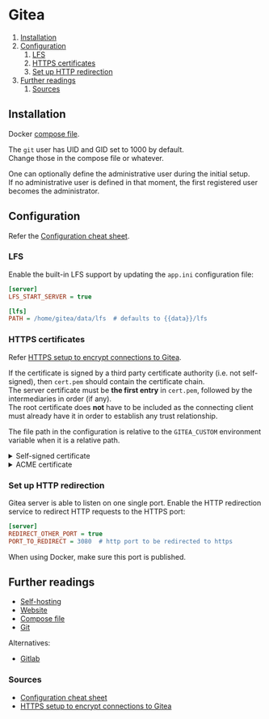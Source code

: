 # Gitea

1. [Installation](#installation)
1. [Configuration](#configuration)
   1. [LFS](#lfs)
   1. [HTTPS certificates](#https-certificates)
   1. [Set up HTTP redirection](#set-up-http-redirection)
1. [Further readings](#further-readings)
   1. [Sources](#sources)

## Installation

Docker [compose file].

The `git` user has UID and GID set to 1000 by default.<br/>
Change those in the compose file or whatever.

One can optionally define the administrative user during the initial setup.<br/>
If no administrative user is defined in that moment, the first registered user becomes the administrator.

## Configuration

Refer the [Configuration cheat sheet].

### LFS

Enable the built-in LFS support by updating the `app.ini` configuration file:

```ini
[server]
LFS_START_SERVER = true

[lfs]
PATH = /home/gitea/data/lfs  # defaults to {{data}}/lfs
```

### HTTPS certificates

Refer [HTTPS setup to encrypt connections to Gitea].

If the certificate is signed by a third party certificate authority (i.e. not self-signed), then `cert.pem` should
contain the certificate chain.<br/>
The server certificate must be **the first entry** in `cert.pem`, followed by the intermediaries in order (if any).<br/>
The root certificate does **not** have to be included as the connecting client must already have it in order to
establish any trust relationship.

The file path in the configuration is relative to the `GITEA_CUSTOM` environment variable when it is a relative path.

<details>
  <summary>Self-signed certificate</summary>

1. Generate a self signed certificate:

   ```sh
   gitea cert --host 'git.host.fqdn'
   docker compose exec server gitea cert --host 'git.host.fqdn'
   ```

1. Change the `app.ini` configuration file:

   ```ini
   [server]
   PROTOCOL  = https
   ROOT_URL  = https://git.host.fqdn:3000/
   HTTP_PORT = 3000
   CERT_FILE = /path/to/cert.pem
   KEY_FILE  = /path/to/key.pem
   ```

</details>
<details>
  <summary>ACME certificate</summary>

Defaults to using Let's Encrypt.

Change the `app.ini` configuration file:

```ini
[server]
PROTOCOL=https
DOMAIN=git.example.com
ENABLE_ACME=true
ACME_ACCEPTTOS=true
ACME_DIRECTORY=https
ACME_EMAIL=email@example.com  # can be omitted here and provided manually at first run, after which it is cached
```

</details>

### Set up HTTP redirection

Gitea server is able to listen on one single port. Enable the HTTP redirection service to redirect HTTP requests to the
HTTPS port:

```ini
[server]
REDIRECT_OTHER_PORT = true
PORT_TO_REDIRECT = 3080  # http port to be redirected to https
```

When using Docker, make sure this port is published.

## Further readings

- [Self-hosting]
- [Website]
- [Compose file]
- [Git]

Alternatives:

- [Gitlab]

### Sources

- [Configuration cheat sheet]
- [HTTPS setup to encrypt connections to Gitea]

<!--
  Reference
  ═╬═Time══
  -->

<!-- Knowledge base -->
[self-hosting]: self-hosting.md
[git]: git.md
[gitlab]: gitlab.md

<!-- Files -->
[compose file]: /docker/gitea/docker-compose.yml

<!-- Upstream -->
[configuration cheat sheet]: https://docs.gitea.com/administration/config-cheat-sheet
[https setup to encrypt connections to gitea]: https://docs.gitea.com/administration/https-setup
[website]: https://about.gitea.com/

